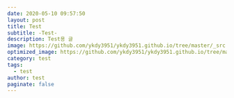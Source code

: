 ```yaml
---
date: 2020-05-10 09:57:50
layout: post
title: Test
subtitle: -Test-
description: Test용 글
image: https://github.com/ykdy3951/ykdy3951.github.io/tree/master/_src
optimized_image: https://github.com/ykdy3951/ykdy3951.github.io/tree/master/_src
category: test
tags:
  - test 
author: test
paginate: false
---
```

